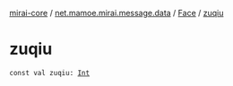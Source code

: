 [mirai-core](../../index.md) / [net.mamoe.mirai.message.data](../index.md) / [Face](index.md) / [zuqiu](./zuqiu.md)

# zuqiu

`const val zuqiu: `[`Int`](https://kotlinlang.org/api/latest/jvm/stdlib/kotlin/-int/index.html)